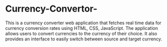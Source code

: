 # Currency-Convertor-
This is a currency converter web application that fetches real time data for currency conversion rates using HTML, CSS, JavaScript. The application allows users to convert currencies to the currency of their choice. It also provides an interface to easily switch between source and target currency.
